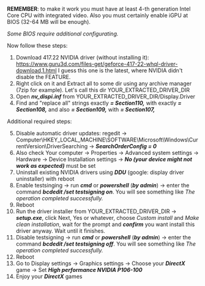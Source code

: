 __REMEMBER__: to make it work you must have at least 4-th generation Intel Core CPU with integrated video. Also you must certainly enable iGPU at BIOS (32-64 MB will be enough).

_Some BIOS require additional configurating._


Now follow these steps:

1. Download 417.22 NVIDIA driver (without installing it): https://www.guru3d.com/files-get/geforce-417-22-whql-driver-download,1.html
I guess this one is the latest, where NVIDIA didn't disable the FEATURE.
2. Right click on it and Extract all to some dir using any archive manager (7zip for example). Let's call this dir YOUR_EXTRACTED_DRIVER_DIR
3. Open ___nv\_dispi.inf___ from YOUR_EXTRACTED_DRIVER_DIR/Display.Driver
4. Find and "replace all" strings exactly ___= Section110,___ with exactly ___= Section108,___ and also ___= Section109,___ with ___= Section107,___

Additional required steps:

5. Disable automatic driver updates: regedit -> Computer\HKEY_LOCAL_MACHINE\SOFTWARE\Microsoft\Windows\CurrentVersion\DriverSearching -> ___SearchOrderConfig = 0___
6. Also check Your computer -> Properties -> Advanced system settings -> Hardware -> Device Installation settings -> ___No (your device might not work as expected)___ must be set
7. Uninstall existing NVIDIA drivers using ___DDU___ (google: display driver uninstaller) with reboot
8. Enable testsinging -> run ___cmd___ or ___powershell___ (___by admin___) -> enter the command ___bcdedit /set testsigning on___. You will see something like _The operation completed successfully._
9. Reboot
10. Run the driver installer from YOUR_EXTRACTED_DRIVER_DIR -> ___setup.exe___, click Next, Yes or whatever, choose _Custom install_ and _Make clean installation_, wait for the prompt and ___confirm___ you want install this driver anyway. Wait until it finishes.
11. Disable testsigning -> run ___cmd___ or ___powershell___ (___by admin___) -> enter the command ___bcdedit /set testsigning off___. You will see something like _The operation completed successfully._
12. Reboot
13. Go to Display settings -> Graphics settings -> Choose your ___DirectX___ game -> Set ___High performance NVIDIA P106-100___
14. Enjoy your ___DirectX___ games
